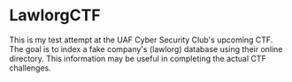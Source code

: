 # LawlorgCTF

This is my test attempt at the UAF Cyber Security Club's upcoming CTF. The goal is to index a fake company's (lawlorg) database using their online directory. This information may be useful in completing the actual CTF challenges. 
